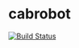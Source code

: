 # cabrobot

[![Build Status](https://travis-ci.org/gonber/cabrobot.svg?branch=master)](https://travis-ci.org/gonber/cabrobot)

